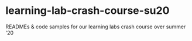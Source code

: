 # learning-lab-crash-course-su20
READMEs &amp; code samples for our learning labs crash course over summer '20
